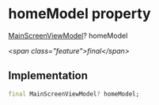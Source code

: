 


# homeModel property







[MainScreenViewModel](../../view_model_main_screen_view_model/MainScreenViewModel-class.md)? homeModel
  
_\<span class="feature"\>final\</span\>_






## Implementation

```dart
final MainScreenViewModel? homeModel;
```







